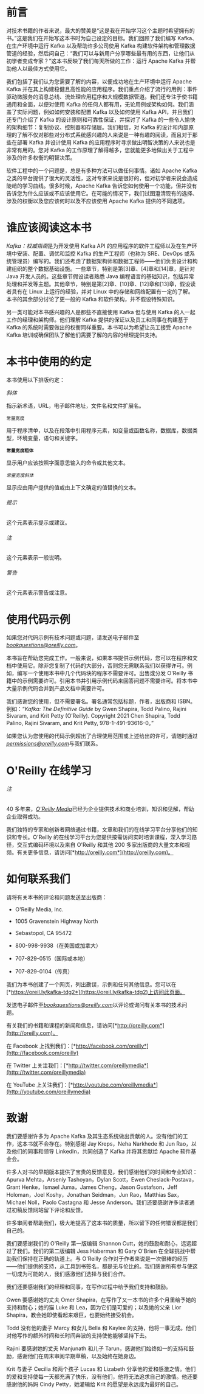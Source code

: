 # 前言

对技术书籍的作者来说，最大的赞美是“这是我在开始学习这个主题时希望拥有的书。”这是我们在开始写这本书时为自己设定的目标。我们回顾了我们编写 Kafka、在生产环境中运行 Kafka 以及帮助许多公司使用 Kafka 构建软件架构和管理数据管道的经验，然后问自己：“我们可以与新用户分享哪些最有用的东西，让他们从初学者变成专家？”这本书反映了我们每天所做的工作：运行 Apache Kafka 并帮助他人以最佳方式使用它。

我们包括了我们认为您需要了解的内容，以便成功地在生产环境中运行 Apache Kafka 并在其上构建稳健且高性能的应用程序。我们重点介绍了流行的用例：事件驱动微服务的消息总线、流处理应用程序和大规模数据管道。我们还专注于使书籍通用和全面，以便对使用 Kafka 的任何人都有用，无论用例或架构如何。我们涵盖了实际问题，例如如何安装和配置 Kafka 以及如何使用 Kafka API，并且我们还专门介绍了 Kafka 的设计原则和可靠性保证，并探讨了 Kafka 的一些令人愉快的架构细节：复制协议、控制器和存储层。我们相信，对 Kafka 的设计和内部原理的了解不仅对那些对分布式系统感兴趣的人来说是一种有趣的阅读，而且对于那些在部署 Kafka 并设计使用 Kafka 的应用程序时寻求做出明智决策的人来说也是非常有用的。您对 Kafka 的工作原理了解得越多，您就能更多地做出关于工程中涉及的许多权衡的明智决策。

软件工程中的一个问题是，总是有多种方法可以做任何事情。诸如 Apache Kafka 之类的平台提供了很大的灵活性，这对专家来说是很好的，但对初学者来说会造成陡峭的学习曲线。很多时候，Apache Kafka 告诉您如何使用一个功能，但并没有告诉您为什么应该或不应该使用它。在可能的情况下，我们试图澄清现有的选择、涉及的权衡以及您应该何时以及不应该使用 Apache Kafka 提供的不同选项。

# 谁应该阅读这本书

*Kafka：权威指南*是为开发使用 Kafka API 的应用程序的软件工程师以及在生产环境中安装、配置、调优和监控 Kafka 的生产工程师（也称为 SRE、DevOps 或系统管理员）编写的。我们还考虑了数据架构师和数据工程师——他们负责设计和构建组织的整个数据基础设施。一些章节，特别是第[3]章、[4]章和[14]章，是针对 Java 开发人员的。这些章节假设读者熟悉 Java 编程语言的基础知识，包括异常处理和并发等主题。其他章节，特别是第[2]章、[10]章、[12]章和[13]章，假设读者具有在 Linux 上运行的经验，并对 Linux 中的存储和网络配置有一定的了解。本书的其余部分讨论了更一般的 Kafka 和软件架构，并不假设特殊知识。

另一类可能对本书感兴趣的人是那些不直接使用 Kafka 但与使用 Kafka 的人一起工作的经理和架构师。他们理解 Kafka 提供的保证以及员工和同事在构建基于 Kafka 的系统时需要做出的权衡同样重要。本书可以为希望让员工接受 Apache Kafka 培训或确保团队了解他们需要了解的内容的经理提供支持。

# 本书中使用的约定

本书使用以下排版约定：

*斜体*

指示新术语，URL，电子邮件地址，文件名和文件扩展名。

`常量宽度`

用于程序清单，以及在段落中引用程序元素，如变量或函数名称，数据库，数据类型，环境变量，语句和关键字。

**`常量宽度粗体`**

显示用户应该按照字面意思输入的命令或其他文本。

*`常量宽度斜体`*

显示应由用户提供的值或由上下文确定的值替换的文本。

###### 提示

这个元素表示提示或建议。

###### 注

这个元素表示一般说明。

###### 警告

这个元素表示警告或注意。

# 使用代码示例

如果您对代码示例有技术问题或问题，请发送电子邮件至*bookquestions@oreilly.com*。

本书旨在帮助您完成工作。一般来说，如果本书提供示例代码，您可以在程序和文档中使用它。除非您复制了代码的大部分，否则您无需联系我们以获得许可。例如，编写一个使用本书中几个代码块的程序不需要许可。出售或分发 O'Reilly 书籍中的示例需要许可。引用本书并引用示例代码来回答问题不需要许可。将本书中大量示例代码合并到产品文档中需要许可。

我们感谢您的使用，但不需要署名。署名通常包括标题，作者，出版商和 ISBN。例如：“*Kafka: The Definitive Guide* by Gwen Shapira, Todd Palino, Rajini Sivaram, and Krit Petty (O’Reilly). Copyright 2021 Chen Shapira, Todd Palino, Rajini Sivaram, and Krit Petty, 978-1-491-93616-0。”

如果您认为您使用的代码示例超出了合理使用范围或上述给出的许可，请随时通过*permissions@oreilly.com*与我们联系。

# O'Reilly 在线学习

###### 注

40 多年来，[*O'Reilly Media*](http://oreilly.com)已经为企业提供技术和商业培训，知识和见解，帮助企业取得成功。

我们独特的专家和创新者网络通过书籍，文章和我们的在线学习平台分享他们的知识和专长。O'Reilly 的在线学习平台为您提供按需访问实时培训课程，深入学习路径，交互式编码环境以及来自 O'Reilly 和其他 200 多家出版商的大量文本和视频。有关更多信息，请访问[*http://oreilly.com*](http://oreilly.com)。

# 如何联系我们

请将有关本书的评论和问题发送至出版商：

+   O'Reilly Media, Inc.

+   1005 Gravenstein Highway North

+   Sebastopol, CA 95472

+   800-998-9938（在美国或加拿大）

+   707-829-0515（国际或本地）

+   707-829-0104（传真）

我们为本书创建了一个网页，列出勘误，示例和任何其他信息。您可以在[*https://oreil.ly/kafka-tdg2*](https://oreil.ly/kafka-tdg2)上访问此页面。

发送电子邮件至*bookquestions@oreilly.com*以评论或询问有关本书的技术问题。

有关我们的书籍和课程的新闻和信息，请访问[*http://oreilly.com*](http://oreilly.com)。

在 Facebook 上找到我们：[*http://facebook.com/oreilly*](http://facebook.com/oreilly)

在 Twitter 上关注我们：[*http://twitter.com/oreillymedia*](http://twitter.com/oreillymedia)

在 YouTube 上关注我们：[*http://youtube.com/oreillymedia*](http://youtube.com/oreillymedia)

# 致谢

我们要感谢许多为 Apache Kafka 及其生态系统做出贡献的人。没有他们的工作，这本书就不会存在。特别感谢 Jay Kreps，Neha Narkhede 和 Jun Rao，以及他们的同事和领导 LinkedIn，共同创造了 Kafka 并将其贡献给 Apache 软件基金会。

许多人对书的早期版本提供了宝贵的反馈意见，我们感谢他们的时间和专业知识：Apurva Mehta，Arseniy Tashoyan，Dylan Scott，Ewen Cheslack-Postava，Grant Henke，Ismael Juma，James Cheng，Jason Gustafson，Jeff Holoman，Joel Koshy，Jonathan Seidman，Jun Rao，Matthias Sax，Michael Noll，Paolo Castagna 和 Jesse Anderson。我们还要感谢许多读者通过初稿反馈网站留下评论和反馈。

许多审阅者帮助我们，极大地提高了这本书的质量，所以留下的任何错误都是我们自己的。

我们要感谢我们的 O'Reilly 第一版编辑 Shannon Cutt，她的鼓励和耐心，远远超过了我们。我们的第二版编辑 Jess Haberman 和 Gary O'Brien 在全球挑战中帮助我们保持在正确的轨道上。与 O'Reilly 合作对于作者来说是一次很棒的经历——他们提供的支持，从工具到书签名，都是无与伦比的。我们感谢所有参与使这一切成为可能的人，我们感激他们选择与我们合作。

我们还要感谢我们的经理和同事，在写作过程中给予我们支持和鼓励。

Gwen 要感谢她的丈夫 Omer Shapira，在写作了又一本书的许多个月里给予她的支持和耐心；她的猫 Luke 和 Lea，因为它们是可爱的；以及她的父亲 Lior Shapira，教会她即使看起来艰巨，也要始终接受机会。

Todd 没有他的妻子 Marcy 和女儿 Bella 和 Kaylee 的支持，他将一事无成。他们对他写作的额外时间和长时间奔波的支持使他能够坚持下去。

Rajini 要感谢她的丈夫 Manjunath 和儿子 Tarun，感谢他们始终如一的支持和鼓励，感谢他们在周末审阅早期草稿，以及始终在她身边。

Krit 与妻子 Cecilia 和两个孩子 Lucas 和 Lizabeth 分享他的爱和感激之情。他们的爱和支持使每一天都充满了快乐，没有他们，他将无法追求自己的激情。他还要感谢他的妈妈 Cindy Petty，她灌输给 Krit 的愿望是永远成为最好的自己。
